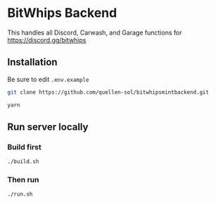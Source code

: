# BitWhips Backend

This handles all Discord, Carwash, and Garage functions for https://discord.gg/bitwhips

## Installation

Be sure to edit `.env.example`

```bash
git clone https://github.com/quellen-sol/bitwhipsmintbackend.git

yarn
```

## Run server locally

### Build first

```bash
./build.sh
```

### Then run

```
./run.sh
```
